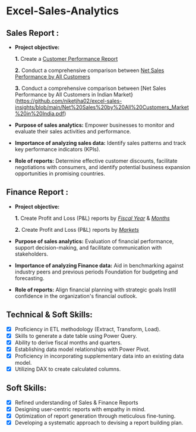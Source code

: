 # Excel-Sales-Analytics

## Sales Report :


- **Project objective:** 

  **1.** Create a [Customer Performance Report](https://github.com/niketjha02/excel-sales-insights/blob/main/Net%20Sales%20by%20All%20Customers.pdf)

  **2.** Conduct a comprehensive comparison between [Net Sales Performance by All Customers](https://github.com/niketjha02/excel-sales-insights/blob/main/Net%20Sales%20by%20All%20Customers.pdf)

  **3.** Conduct a comprehensive comparison between [Net Sales Performance by All Customers in Indian Market}(https://github.com/niketjha02/excel-sales-insights/blob/main/Net%20Sales%20by%20All%20Customers_Market%20in%20India.pdf)

- **Purpose of sales analytics:** Empower businesses to monitor and evaluate their sales activities and performance.

- **Importance of analyzing sales data:** Identify sales patterns and track key performance indicators (KPIs).

- **Role of reports:** Determine effective customer discounts, facilitate negotiations with consumers, and identify potential business expansion opportunities in promising countries.


## Finance Report :

- **Project objective:** 

    **1.** Create Profit and Loss (P&L) reports by _[Fiscal Year](https://github.com/niketjha02/Excel-Sales-Analytics/blob/main/P%26L_Report_by_Fiscal_year_NJ.pdf)_ & _[Months](https://github.com/niketjha02/Excel-Sales-Analytics/blob/main/P%26L_Report_by_months_NJ.pdf)_ 

   **2.** Create Profit and Loss (P&L) reports by _[Markets](https://github.com/niketjha02/Excel-Sales-Analytics/blob/main/report1_NJ.pdf)_

- **Purpose of sales analytics:** Evaluation of financial performance, support decision-making, and facilitate communication with stakeholders.

- **Importance of analyzing Finance data:** Aid in benchmarking against industry peers and previous periods Foundation for budgeting and forecasting.

- **Role of reports:** Align financial planning with strategic goals Instill confidence in the organization's financial outlook.


## Technical & Soft Skills:
- [x]	Proficiency in ETL methodology (Extract, Transform, Load).
- [x]	Skills to generate a date table using Power Query.
- [x]	Ability to derive fiscal months and quarters.
- [x]	Establishing data model relationships with Power Pivot.
- [x]	Proficiency in incorporating supplementary data into an existing data model.
- [x]	Utilizing DAX to create calculated columns.

## Soft Skills:
- [x]	Refined understanding of Sales & Finance Reports
- [x]	Designing user-centric reports with empathy in mind.
- [x]	Optimization of report generation through meticulous fine-tuning.
- [x]	Developing a systematic approach to devising a report building plan.
